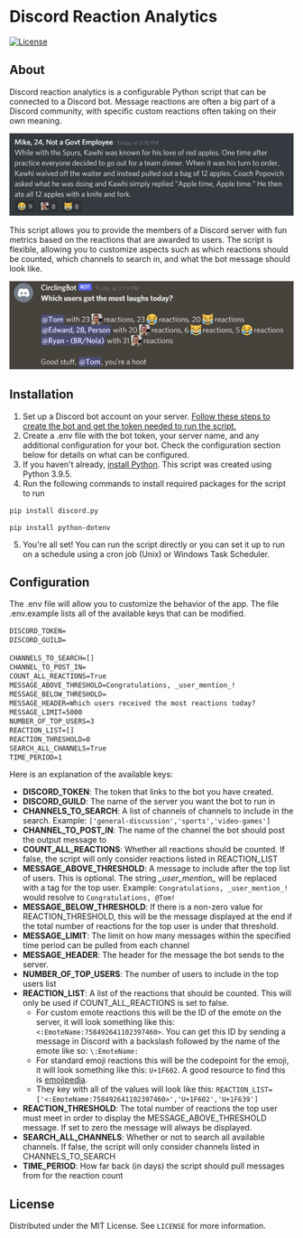 # Discord Reaction Analytics

[![License](https://img.shields.io/github/license/tommyduggs/discord_reaction_anlytics)](https://github.com/tommyduggs/discord_reaction_anlytics)
## About

Discord reaction analytics is a configurable Python script that can be connected to a Discord bot. Message reactions are often a big part of a Discord community, with specific custom reactions often taking on their own meaning.

![Image of a message with reactions](readme_assets/screenshot1.png)

This script allows you to provide the members of a Discord server with fun metrics based on the reactions that are awarded to users. The script is flexible, allowing you to customize aspects such as which reactions should be counted, which channels to search in, and what the bot message should look like.

![Image of the script in action](readme_assets/screenshot2.png)

## Installation

1. Set up a Discord bot account on your server. [Follow these steps to create the bot and get the token needed to run the script.](https://discordpy.readthedocs.io/en/stable/discord.html)
2. Create a .env file with the bot token, your server name, and any additional configuration for your bot. Check the configuration section below for details on what can be configured.
3. If you haven't already, [install Python](https://www.python.org/downloads/). This script was created using Python 3.9.5.
4. Run the following commands to install required packages for the script to run
```
pip install discord.py
```
```
pip install python-dotenv
```
5. You're all set! You can run the script directly or you can set it up to run on a schedule using a cron job (Unix) or Windows Task Scheduler.

## Configuration

The .env file will allow you to customize the behavior of the app. The file .env.example lists all of the available keys that can be modified.

```
DISCORD_TOKEN=
DISCORD_GUILD=

CHANNELS_TO_SEARCH=[]
CHANNEL_TO_POST_IN=
COUNT_ALL_REACTIONS=True
MESSAGE_ABOVE_THRESHOLD=Congratulations, _user_mention_!
MESSAGE_BELOW_THRESHOLD=
MESSAGE_HEADER=Which users received the most reactions today?
MESSAGE_LIMIT=5000
NUMBER_OF_TOP_USERS=3
REACTION_LIST=[]
REACTION_THRESHOLD=0
SEARCH_ALL_CHANNELS=True
TIME_PERIOD=1
```
Here is an explanation of the available keys:
- **DISCORD_TOKEN**: The token that links to the bot you have created.
- **DISCORD_GUILD**: The name of the server you want the bot to run in
- **CHANNELS_TO_SEARCH**: A list of channels of channels to include in the search. Example: `['general-discussion','sports','video-games']`
- **CHANNEL_TO_POST_IN**: The name of the channel the bot should post the output message to
- **COUNT_ALL_REACTIONS**: Whether all reactions should be counted. If false, the script will only consider reactions listed in REACTION_LIST
- **MESSAGE_ABOVE_THRESHOLD**: A message to include after the top list of users. This is optional. The string *\_user_mention_* will be replaced with a tag for the top user. Example: `Congratulations, _user_mention_!` would resolve to `Congratulations, @Tom!`
- **MESSAGE_BELOW_THRESHOLD**: If there is a non-zero value for REACTION_THRESHOLD, this will be the message displayed at the end if the total number of reactions for the top user is under that threshold.
- **MESSAGE_LIMIT**: The limit on how many messages within the specified time period can be pulled from each channel
- **MESSAGE_HEADER**: The header for the message the bot sends to the server.
- **NUMBER_OF_TOP_USERS**: The number of users to include in the top users list
- **REACTION_LIST**: A list of the reactions that should be counted. This will only be used if COUNT_ALL_REACTIONS is set to false.
     - For custom emote reactions this will be the ID of the emote on the server, it will look something like this: `<:EmoteName:758492641102397460>`. You can get this ID by sending a message in Discord with a backslash followed by the name of the emote like so: `\:EmoteName:`
     - For standard emoji reactions this will be the codepoint for the emoji, it will look something like this: `U+1F602`. A good resource to find this is [emojipedia](https://emojipedia.org/).
     - They key with all of the values will look like this: `REACTION_LIST=['<:EmoteName:758492641102397460>','U+1F602','U+1F639']`
- **REACTION_THRESHOLD**: The total number of reactions the top user must meet in order to display the MESSAGE_ABOVE_THRESHOLD message. If set to zero the message will always be displayed.
- **SEARCH_ALL_CHANNELS**: Whether or not to search all available channels. If false, the script will only consider channels listed in CHANNELS_TO_SEARCH
- **TIME_PERIOD**: How far back (in days) the script should pull messages from for the reaction count

## License

Distributed under the MIT License. See `LICENSE` for more information.
